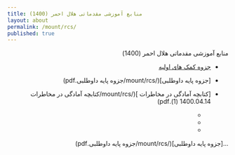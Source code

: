```yaml
---
title: منابع آموزشی مقدماتی هلال احمر (1400)
layout: about
permalink: /mount/rcs/
published: true
---
```

<div dir="rtl">
  
منابع آموزشی مقدماتی هلال احمر (1400)




- [جزوه کمک های اولیه](/mount/rcs/2جزوه.pdf)
  

- [جزوه پایه داوطلبی](/mount/rcs/جزوه پایه داوطلبی.pdf)


- [کتابچه آمادگی در مخاطرات ](/mount/rcs/کتابچه آمادگی در مخاطرات 1400.04.14 (1).pdf)
  
  
  
  
  
  
  
  -
  -
  -
  
  
...[جزوه پایه داوطلبی](/mount/rcs/جزوه پایه داوطلبی.pdf)


  
  
  
  
  





